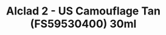 ---
layout: product
title: "Alclad 2 - US Camouflage Tan  (FS59530400) 30ml"
price: "TBA" 
desc: "Metalizer boja"
img_path: "/assets/img/ALCE304.webp"
brand: "N/A"
available: false
special_offer: false
new: false
soon: false
cat: "040000"
subcat: "040300"
subsubcat: "0N/A"
sifra: "ALCE304"
popular: false
spec: false
---